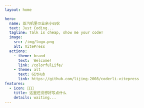```yaml
---
layout: home

hero:
  name: 蒸汽机里の业余小码农
  text: Just Coding... 
  tagline: Talk is cheap, show me your code!
  image:
    src: /img/logo.png
    alt: VitePress
  actions:
    - theme: brand
      text:  Welcome!
      link: /colorfulLife/
    - theme: alt
      text: GitHub
      link: https://github.com/lijing-2008/coderli-vitepress
features:
  - icon: 🧑🏼‍💻‍
    title: 这里还没想好写点什么
    details: waiting...
---
```


